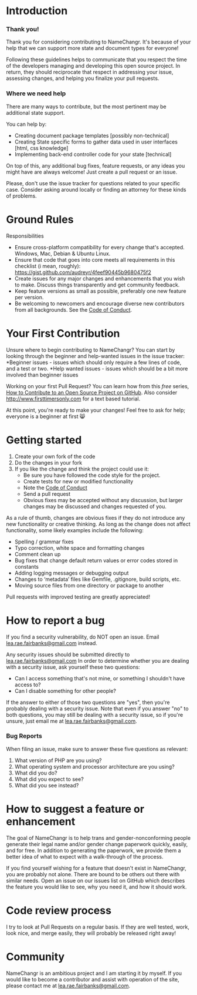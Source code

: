 # Introduction

### Thank you!

Thank you for considering contributing to NameChangr. It's because of your help that we can support more state and 
document types for everyone!

Following these guidelines helps to communicate that you respect the time of the developers managing and developing 
this open source project. In return, they should reciprocate that respect in addressing your issue, assessing changes, 
and helping you finalize your pull requests.


### Where we need help

There are many ways to contribute, but the most pertinent may be additional state support.  

You can help by:
* Creating document package templates [possibly non-technical]
* Creating State specific forms to gather data used in user interfaces [html, css knowledge]
* Implementing back-end controller code for your state [technical]

On top of this, any additional bug fixes, feature requests, or any ideas you might have are always welcome!  Just 
create a pull request or an issue.

Please, don't use the issue tracker for questions related to your specific case.  Consider asking around locally 
or finding an attorney for these kinds of problems.

# Ground Rules

Responsibilities
* Ensure cross-platform compatibility for every change that's accepted. Windows, Mac, Debian & Ubuntu Linux.
* Ensure that code that goes into core meets all requirements in this checklist (i mean, roughly): https://gist.github.com/audreyr/4feef90445b9680475f2
* Create issues for any major changes and enhancements that you wish to make. Discuss things transparently and get community feedback.
* Keep feature versions as small as possible, preferably one new feature per version.
* Be welcoming to newcomers and encourage diverse new contributors from all backgrounds. See the [Code of Conduct](CODE_OF_CONDUCT.md).


# Your First Contribution
Unsure where to begin contributing to NameChangr? You can start by looking through the beginner and help-wanted issues in the issue tracker:
*Beginner issues - issues which should only require a few lines of code, and a test or two.
*Help wanted issues - issues which should be a bit more involved than beginner issues

Working on your first Pull Request? You can learn how from this *free* series, [How to Contribute to an Open Source Project on GitHub](https://egghead.io/series/how-to-contribute-to-an-open-source-project-on-github).
Also consider http://www.firsttimersonly.com for a text based tutorial.

At this point, you're ready to make your changes! Feel free to ask for help; everyone is a beginner at first :smile_cat:

# Getting started

1. Create your own fork of the code
2. Do the changes in your fork
3. If you like the change and think the project could use it:
    * Be sure you have followed the code style for the project.
    * Create tests for new or modified functionality
    * Note the [Code of Conduct](CODE_OF_CONDUCT.md)
    * Send a pull request
    * Obvious fixes may be accepted without any discussion, but larger changes may be discussed and changes requested of you.

As a rule of thumb, changes are obvious fixes if they do not introduce any new functionality or creative thinking. As 
long as the change does not affect functionality, some likely examples include the following:
* Spelling / grammar fixes
* Typo correction, white space and formatting changes
* Comment clean up
* Bug fixes that change default return values or error codes stored in constants
* Adding logging messages or debugging output
* Changes to ‘metadata’ files like Gemfile, .gitignore, build scripts, etc.
* Moving source files from one directory or package to another

Pull requests with improved testing are greatly appreciated!

# How to report a bug

If you find a security vulnerability, do NOT open an issue. Email lea.rae.fairbanks@gmail.com instead.

Any security issues should be submitted directly to lea.rae.fairbanks@gmail.com
In order to determine whether you are dealing with a security issue, ask yourself these two questions:
* Can I access something that's not mine, or something I shouldn't have access to?
* Can I disable something for other people?

If the answer to either of those two questions are "yes", then you're probably dealing with a security issue. Note that 
even if you answer "no" to both questions, you may still be dealing with a security issue, so if you're unsure, 
just email me at lea.rae.fairbanks@gmail.com.

### Bug Reports

When filing an issue, make sure to answer these five questions as relevant:

1. What version of PHP are you using?
2. What operating system and processor architecture are you using?
3. What did you do?
4. What did you expect to see?
5. What did you see instead?

# How to suggest a feature or enhancement

The goal of NameChangr is to help trans and gender-nonconforming people generate their legal name and/or gender 
change paperwork quickly, easily, and for free.  In addition to generating the paperwork, we provide them a better 
idea of what to expect with a walk-through of the process.

If you find yourself wishing for a feature that doesn't exist in NameChangr, you are probably not alone. There are
bound to be others out there with similar needs.  Open an issue on our issues list on GitHub which describes the 
feature you would like to see, why you need it, and how it should work.

# Code review process
I try to look at Pull Requests on a regular basis. If they are well tested, work, look nice, and merge easily, 
they will probably be released right away!

# Community
NameChangr is an ambitious project and I am starting it by myself.  If you would like to become a 
contributor and assist with operation of the site, please contact me at lea.rae.fairbanks@gmail.com. 
